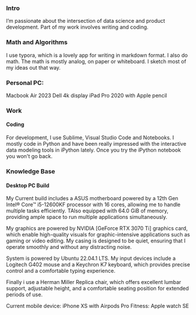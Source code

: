 ### Intro

I’m passionate about the intersection of data science and product development. Part of my work involves writing and coding. 


### Math and Algorithms 

I use typora, which is a lovely app for writing in markdown format. I also do math. The math is mostly analog, on paper or whiteboard. I sketch most of my ideas out that way. 

### Personal PC: 
 Macbook Air 2023
 Dell 4k display 
 iPad Pro 2020 with Apple pencil 

### Work 



#### Coding
For development, I use Sublime, Visual Studio Code and Notebooks. I mostly code in Python and have been really impressed with the interactive data modeling tools in iPython lately. Once you try the iPython notebook you won't go back.


### Knowledge Base 

#### Desktop PC Build 

My Current build includes a ASUS motherboard  powered by a 12th Gen Intel® Core™ i5-12600KF processor with 16 cores, allowing me to handle multiple tasks efficiently. TAlso equipped with 64.0 GiB of memory, providing ample space to run multiple applications simultaneously.

My graphics are powered by  NVIDIA [GeForce RTX 3070 Ti] graphics card, which enable high-quality visuals for graphic-intensive applications such as gaming or video editing. My casing is designed to be quiet, ensuring that I operate smoothly and without any distracting noise.

System is powered by Ubuntu 22.04.1 LTS. My input devices include a Logitech G402 mouse and a Keychron K7 keyboard, which provides precise control and a comfortable typing experience.

Finally i use a Herman Miller Replica chair, which offers excellent lumbar support, adjustable height, and a comfortable seating position for extended periods of use. 

Current mobile device: iPhone XS with Airpods Pro
Fitness: Apple watch SE 
